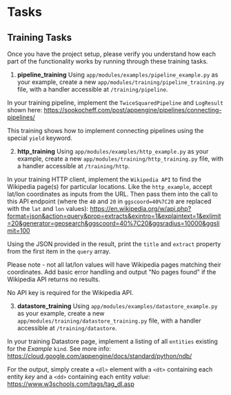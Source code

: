 # Tasks

## Training Tasks

Once you have the project setup, please verify you understand how each part of
the functionality works by running through these training tasks.

1. **pipeline_training**
Using `app/modules/examples/pipeline_example.py` as your example, create a new
`app/modules/training/pipeline_training.py` file, with a handler accessible
at `/training/pipeline`.

In your training pipeline, implement the `TwiceSquaredPipeline` and `LogResult`
shown here:
https://sookocheff.com/post/appengine/pipelines/connecting-pipelines/

This training shows how to implement connecting pipelines using the special
`yield` keyword.


2. **http_training**
Using `app/modules/examples/http_example.py` as your example, create a new
`app/modules/training/http_training.py` file, with a handler accessible
at `/training/http`.

In your training HTTP client, implement the `Wikipedia API` to find the
Wikipedia page(s) for particular locations. Like the `http_example`, accept
lat/lon coordinates as inputs from the URL. Then pass them into the call to
this API endpoint (where the `40` and `20` in `ggscoord=40%7C20` are replaced
with the `lat` and `lon` values):
https://en.wikipedia.org/w/api.php?format=json&action=query&prop=extracts&exintro=1&explaintext=1&exlimit=20&generator=geosearch&ggscoord=40%7C20&ggsradius=10000&ggslimit=100

Using the JSON provided in the result, print the `title` and `extract` property
from the first item in the `query` array.

Please note - not all lat/lon values will have Wikipedia pages matching their
coordinates. Add basic error handling and output "No pages found" if the
Wikipedia API returns no results.

No API key is required for the Wikipedia API.


3. **datastore_training**
Using `app/modules/examples/datastore_example.py` as your example, create a new
`app/modules/training/datastore_training.py` file, with a handler accessible
at `/training/datastore`.

In your training Datastore page, implement a listing of all `entities` existing
for the *Example* `kind`. See more info:
https://cloud.google.com/appengine/docs/standard/python/ndb/

For the output, simply create a `<dl>` element with a `<dt>`  containing each
entity *key* and a `<dd>` containing each entity *value*:
https://www.w3schools.com/tags/tag_dl.asp
